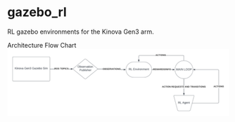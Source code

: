 # gazebo_rl
RL gazebo environments for the Kinova Gen3 arm.

Architecture Flow Chart
![alt text](https://github.com/AABL-Lab/gazebo_rl/blob/main/gazebo_rl%20flowchart.png)
